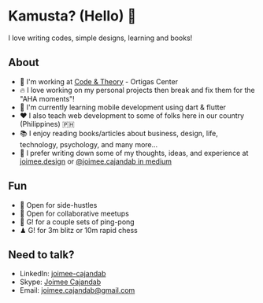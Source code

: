 # Kamusta? (Hello) 👋

I love writing codes, simple designs, learning and books!

## About
- 🏢 I'm working at [Code & Theory](http://codeandtheory.com/) - Ortigas Center
- 🔥 I love working on my personal projects then break and fix them for the "AHA moments"!
- 📱 I'm currently learning mobile development using dart & flutter
- ❤️  I also teach web development to some of folks here in our country (Philippines) 🇵🇭
- 📚 I enjoy reading books/articles about business, design, life, technology, psychology, and many more...
- 📝 I prefer writing down some of my thoughts, ideas, and experience at [joimee.design](https://joimee.design/) or [@joimee.cajandab in medium](https://medium.com/@joimee.cajandab) 

## Fun
- 👀 Open for side-hustles
- 💬 Open for collaborative meetups
- 🏓 G! for a couple sets of ping-pong
- ♟ G! for 3m blitz or 10m rapid chess

## Need to talk?
- LinkedIn: [joimee-cajandab](https://www.linkedin.com/in/joimee-cajandab/)
- Skype: [Joimee Cajandab](https://join.skype.com/invite/VUehd8qAEKYK)
- Email: [joimee.cajandab@gmail.com](joimee.cajandab@gmail.com)
